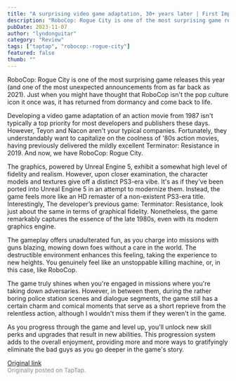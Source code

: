 ```yaml
---
title: "A surprising video game adaptation, 30+ years later | First Impressions - Robocop Rogue City"
description: "RoboCop: Rogue City is one of the most surprising game releases this year (and one of the most unexpected announcements from as far back as 2021). Just when you might have thought that RoboCop isn't the pop culture icon it once was, it has returned from dormancy and come back to life."
pubDate: 2023-11-07
author: "lyndonguitar"
category: "Review"
tags: ["taptap", "robocop:-rogue-city"]
featured: false
thumb: ""
---
```


RoboCop: Rogue City is one of the most surprising game releases this year (and one of the most unexpected announcements from as far back as 2021). Just when you might have thought that RoboCop isn't the pop culture icon it once was, it has returned from dormancy and come back to life.

Developing a video game adaptation of an action movie from 1987 isn't typically a top priority for most developers and publishers these days. However, Teyon and Nacon aren't your typical companies. Fortunately, they understandably want to capitalize on the coolness of '80s action movies, having previously delivered the mildly excellent Terminator: Resistance in 2019. And now, we have RoboCop: Rogue City.

The graphics, powered by Unreal Engine 5, exhibit a somewhat high level of fidelity and realism. However, upon closer examination, the character models and textures give off a distinct PS3-era vibe. It's as if they've been ported into Unreal Engine 5 in an attempt to modernize them. Instead, the game feels more like an HD remaster of a non-existent PS3-era title. Interestingly, The developer’s previous game: Terminator: Resistance, look just about the same in terms of graphical fidelity. Nonetheless, the game remarkably captures the essence of the late 1980s, even with its modern graphics engine.

The gameplay offers unadulterated fun, as you charge into missions with guns blazing, mowing down foes without a care in the world. The destructible environment enhances this feeling, taking the experience to new heights. You genuinely feel like an unstoppable killing machine, or, in this case, like RoboCop.

The game truly shines when you're engaged in missions where you're taking down adversaries. However, in between them, during the rather boring police station scenes and dialogue segments, the game still has a certain charm and comical moments that serve as a short reprieve from the relentless action, although I wouldn't miss them if they weren't in the game.

As you progress through the game and level up, you'll unlock new skill perks and upgrades that result in new abilities. This progression system adds to the overall enjoyment, providing more and more ways to gratifyingly eliminate the bad guys as you go deeper in the game's story.

[Original link](https://www.taptap.io/post/6518884)<br><span style="font-size: 0.95em; color: #888;">Originally posted on TapTap.</span>
